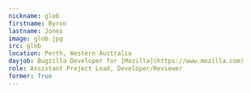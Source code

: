 ```yaml
---
nickname: glob
firstname: Byron
lastname: Jones
image: glob.jpg
irc: glob
location: Perth, Western Australia
dayjob: Bugzilla Developer for [Mozilla](https://www.mozilla.com)
role: Assistant Project Lead, Developer/Reviewer
former: True
---
```


